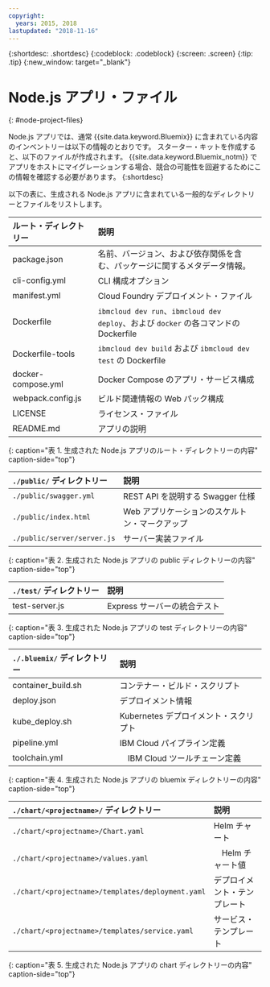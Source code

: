 ```yaml
---
copyright:
  years: 2015, 2018
lastupdated: "2018-11-16"
---
```


{:shortdesc: .shortdesc}
{:codeblock: .codeblock}
{:screen: .screen}
{:tip: .tip}
{:new_window: target="_blank"}

# Node.js アプリ・ファイル
{: #node-project-files}

Node.js アプリでは、通常 {{site.data.keyword.Bluemix}} に含まれている内容のインベントリーは以下の情報のとおりです。 スターター・キットを作成すると、以下のファイルが作成されます。 {{site.data.keyword.Bluemix_notm}} でアプリをホストにマイグレーションする場合、競合の可能性を回避するためにこの情報を確認する必要があります。 
{:shortdesc}

以下の表に、生成される Node.js アプリに含まれている一般的なディレクトリーとファイルをリストします。

| ルート・ディレクトリー                                     | 説明                       |
|:------------------------------------------------|:------------------------------------------|
|package.json | 名前、バージョン、および依存関係を含む、パッケージに関するメタデータ情報。 |
|cli-config.yml | CLI 構成オプション |
|manifest.yml | Cloud Foundry デプロイメント・ファイル |
|Dockerfile | `ibmcloud dev run`、`ibmcloud dev deploy`、および `docker` の各コマンドの Dockerfile |
|Dockerfile-tools | `ibmcloud dev build` および `ibmcloud dev test` の Dockerfile |
|docker-compose.yml | Docker Compose のアプリ・サービス構成 |
|webpack.config.js | ビルド関連情報の Web パック構成 |
| LICENSE | ライセンス・ファイル |
|README.md | アプリの説明 |
{: caption="表 1. 生成された Node.js アプリのルート・ディレクトリーの内容" caption-side="top"}

| `./public/` ディレクトリー | 説明 |
|:------------------------------------------------|:------------------------------------------|
| `./public/swagger.yml` | REST API を説明する Swagger 仕様 |
| `./public/index.html` | Web アプリケーションのスケルトン・マークアップ |
|`./public/server/server.js` | サーバー実装ファイル |
{: caption="表 2. 生成された Node.js アプリの public ディレクトリーの内容" caption-side="top"}

| `./test/` ディレクトリー | 説明 |
|:------------------------------------------------|:------------------------------------------|
| test-server.js | Express サーバーの統合テスト |
{: caption="表 3. 生成された Node.js アプリの test ディレクトリーの内容" caption-side="top"}

| `./.bluemix/` ディレクトリー | 説明 |
|:------------------------------------------------|:------------------------------------------|
| container_build.sh | コンテナー・ビルド・スクリプト |
| deploy.json | デプロイメント情報 |
| kube_deploy.sh | Kubernetes デプロイメント・スクリプト |
| pipeline.yml | IBM Cloud パイプライン定義 |
| toolchain.yml | 　IBM Cloud ツールチェーン定義 |
{: caption="表 4. 生成された Node.js アプリの bluemix ディレクトリーの内容" caption-side="top"}

| `./chart/<projectname>/` ディレクトリー | 説明 |
|:------------------------------------------------|:------------------------------------------|
| `./chart/<projectname>/Chart.yaml` | Helm チャート |
| `./chart/<projectname>/values.yaml` | 　Helm チャート値 |
| `./chart/<projectname>/templates/deployment.yaml` | デプロイメント・テンプレート |
| `./chart/<projectname>/templates/service.yaml` | サービス・テンプレート |
{: caption="表 5. 生成された Node.js アプリの chart ディレクトリーの内容" caption-side="top"}
